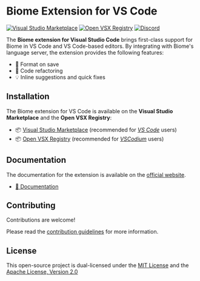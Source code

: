 # Biome Extension for VS Code

[![Visual Studio Marketplace](https://img.shields.io/visual-studio-marketplace/v/biomejs.biome?label=Visual%20Studio%20Marketplace&labelColor=374151&color=60a5fa)](https://marketplace.visualstudio.com/items?itemName=biomejs.biome)
[![Open VSX Registry](https://img.shields.io/visual-studio-marketplace/v/biomejs.biome?label=Open%20VSX%20Registry&logo=data:image/svg+xml;base64,PD94bWwgdmVyc2lvbj0iMS4wIiBlbmNvZGluZz0idXRmLTgiPz4KPHN2ZyB2aWV3Qm94PSI0LjYgNSA5Ni4yIDEyMi43IiB4bWxucz0iaHR0cDovL3d3dy53My5vcmcvMjAwMC9zdmciPgogIDxwYXRoIGQ9Ik0zMCA0NC4yTDUyLjYgNUg3LjN6TTQuNiA4OC41aDQ1LjNMMjcuMiA0OS40em01MSAwbDIyLjYgMzkuMiAyMi42LTM5LjJ6IiBmaWxsPSIjYzE2MGVmIi8+CiAgPHBhdGggZD0iTTUyLjYgNUwzMCA0NC4yaDQ1LjJ6TTI3LjIgNDkuNGwyMi43IDM5LjEgMjIuNi0zOS4xem01MSAwTDU1LjYgODguNWg0NS4yeiIgZmlsbD0iI2E2MGVlNSIvPgo8L3N2Zz4=&labelColor=374151&color=60a5fa)](https://open-vsx.org/extension/biomejs/biome)
[![Discord](https://img.shields.io/discord/1132231889290285117?logo=discord&logoColor=white&label=Discord&labelColor=374151&color=5865F2)](https://discord.gg/BypW39g6Yc)

The **Biome extension for Visual Studio Code** brings first-class support for
Biome in VS Code and VS Code-based editors. By integrating with Biome's
language server, the extension provides the following features:

- 💾 Format on save
- 🚜 Code refactoring
- 💡 Inline suggestions and quick fixes

## Installation

The Biome extension for VS Code is available on the **Visual Studio Marketplace**
and the **Open VSX Registry**:

- 📦 [Visual Studio Marketplace](https://marketplace.visualstudio.com/items?itemName=biomejs.biome) (recommended for [*VS Code*](https://code.visualstudio.com/) users)
- 📦 [Open VSX Registry](https://open-vsx.org/extension/biomejs/biome) (recommended for [*VSCodium*](https://vscodium.com/) users)

## Documentation

The documentation for the extension is available on the [official website](https://biomejs.dev/).

- [📖 Documentation](https://biomejs.dev/reference/vscode/)

## Contributing

Contributions are welcome!

Please read the [contribution guidelines](CONTRIBUTING.md) for more information.

## License

This open-source project is dual-licensed under the [MIT License](LICENSE-MIT) and the [Apache License, Version 2.0](LICENSE-APACHE)
